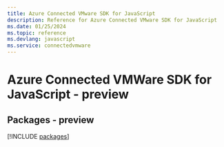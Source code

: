 ```yaml
---
title: Azure Connected VMware SDK for JavaScript
description: Reference for Azure Connected VMware SDK for JavaScript
ms.date: 01/25/2024
ms.topic: reference
ms.devlang: javascript
ms.service: connectedvmware
---
```

# Azure Connected VMWare SDK for JavaScript - preview
## Packages - preview
[!INCLUDE [packages](connected-vmware-index.md)]